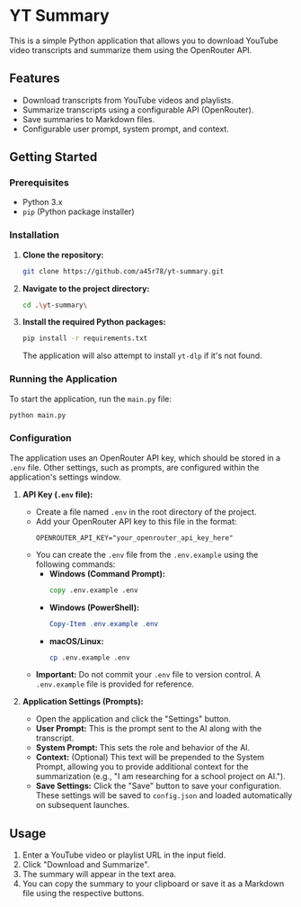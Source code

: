# YT Summary

This is a simple Python application that allows you to download YouTube video transcripts and summarize them using the OpenRouter API.

## Features

*   Download transcripts from YouTube videos and playlists.
*   Summarize transcripts using a configurable API (OpenRouter).
*   Save summaries to Markdown files.
*   Configurable user prompt, system prompt, and context.

## Getting Started

### Prerequisites

*   Python 3.x
*   `pip` (Python package installer)

### Installation

1.  **Clone the repository:**
    ```bash
    git clone https://github.com/a45r78/yt-summary.git
    ```

2.  **Navigate to the project directory:**

    ```bash
    cd .\yt-summary\
    ```

3.  **Install the required Python packages:**

    ```bash
    pip install -r requirements.txt
    ```

    The application will also attempt to install `yt-dlp` if it's not found.

### Running the Application

To start the application, run the `main.py` file:

```bash
python main.py
```

### Configuration

The application uses an OpenRouter API key, which should be stored in a `.env` file. Other settings, such as prompts, are configured within the application's settings window.

1.  **API Key (`.env` file):**
    *   Create a file named `.env` in the root directory of the project.
    *   Add your OpenRouter API key to this file in the format:
        ```
        OPENROUTER_API_KEY="your_openrouter_api_key_here"
        ```
    *   You can create the `.env` file from the `.env.example` using the following commands:
        *   **Windows (Command Prompt):**
            ```cmd
            copy .env.example .env
            ```
        *   **Windows (PowerShell):**
            ```powershell
            Copy-Item .env.example .env
            ```
        *   **macOS/Linux:**
            ```bash
            cp .env.example .env
            ```
    *   **Important:** Do not commit your `.env` file to version control. A `.env.example` file is provided for reference.

2.  **Application Settings (Prompts):**
    *   Open the application and click the "Settings" button.
    *   **User Prompt:** This is the prompt sent to the AI along with the transcript.
    *   **System Prompt:** This sets the role and behavior of the AI.
    *   **Context:** (Optional) This text will be prepended to the System Prompt, allowing you to provide additional context for the summarization (e.g., "I am researching for a school project on AI.").
    *   **Save Settings:** Click the "Save" button to save your configuration. These settings will be saved to `config.json` and loaded automatically on subsequent launches.

## Usage

1.  Enter a YouTube video or playlist URL in the input field.
2.  Click "Download and Summarize".
3.  The summary will appear in the text area.
4.  You can copy the summary to your clipboard or save it as a Markdown file using the respective buttons.